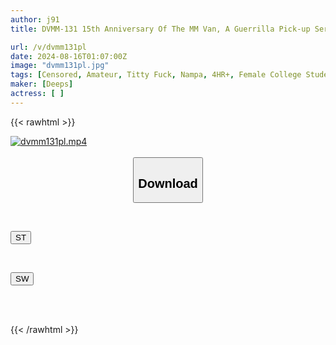 ```yaml
---
author: j91
title: DVMM-131 15th Anniversary Of The MM Van, A Guerrilla Pick-up Service In The City! Faces Revealed! F Cups And Above! Big-breasted Bikini College Girls, Close Contact And Slippery Paizuri Edition, Vol.02, All 8 Girls In A Special SEX! Magic Mirror Van, A Stiff Cock Is Sandwiched Between Soft Tits And Squirts! A Girl In A Swimsuit In Midsummer Cums Over And Over Again With Her First Big Cock Inserted!

url: /v/dvmm131pl
date: 2024-08-16T01:07:00Z
image: "dvmm131pl.jpg"
tags: [Censored, Amateur, Titty Fuck, Nampa, 4HR+, Female College Student, Huge Cock	]
maker: [Deeps]
actress: [ ]
---
```



{{< rawhtml >}}

<div class="video" data-videoid="xOmORDXkL7ska2A">
    <a href="javascript:;">
        <img src="/v/dvmm131pl/dvmm131pl.jpg" width="WIDTH" height="HEIGHT" alt="dvmm131pl.mp4" loading="lazy">
    </a>
</div>

<script type="text/javascript" src="https://j91.asia/asset/on-demand-st.js"></script>

<br>
  <link rel="stylesheet" href="https://j91.asia/asset/bs5.css">
  
  <center>
  <button class="btn btn-primary" type="button" data-bs-toggle="collapse" data-bs-target=".multi-collapse" aria-expanded="false" aria-controls="multiCollapseExample1 multiCollapseExample2"><h2>Download</h2></button></center>
</p>
<div class="row">
  <div class="col">
    <div class="collapse multi-collapse" id="multiCollapseExample1">
      <div class="card card-body">
	      	      <br>
<div class="buttons">  
<p><a href="/v/dvmm131pl/st.html" target="_blank"><button class="btn-hover color-3"><i class="fa fa-download"></i> ST</button></a></p></div>
    </div>
  </div>
</div>
  <div class="col">
    <div class="collapse multi-collapse" id="multiCollapseExample2">
      <div class="card card-body">
	      <br>
<div class="buttons">
<p><a href="/v/dvmm131pl/sw.html" target="_blank"><button class="btn-hover color-2"><i class="fa fa-download"></i> SW</button></a></p></div>
<br><br>
      </div>
    </div>
  </div>
</div>

{{< /rawhtml >}}